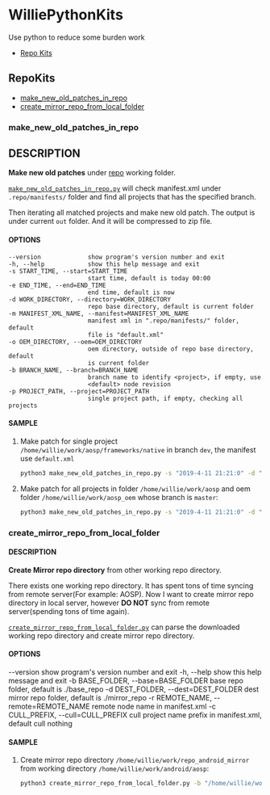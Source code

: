 # WilliePythonKits
Use python to reduce some burden work

- [Repo Kits](#repokits)

## RepoKits

- [make_new_old_patches_in_repo](#make_new_old_patches_in_repo)
- [create_mirror_repo_from_local_folder](#create_mirror_repo_from_local_folder)

### make_new_old_patches_in_repo

## DESCRIPTION

**Make new old patches** under [repo](https://source.android.com/source/using-repo.html) working folder.

[`make_new_old_patches_in_repo.py`](https://github.com/WillieXie/WilliePythonKits/blob/master/repo_kits/make_new_old_patches_in_repo.py) will check manifest.xml under ``.repo/manifests/`` folder and find all projects that has the specified branch.

Then iterating all matched projects and make new old patch. The output is under current ``out`` folder. And it will be compressed to zip file.

#### OPTIONS

    --version             show program's version number and exit
    -h, --help            show this help message and exit
    -s START_TIME, --start=START_TIME
                          start time, default is today 00:00
    -e END_TIME, --end=END_TIME
                          end time, default is now
    -d WORK_DIRECTORY, --directory=WORK_DIRECTORY
                          repo base directory, default is current folder
    -m MANIFEST_XML_NAME, --manifest=MANIFEST_XML_NAME
                          manifest xml in ".repo/manifests/" folder, default
                          file is "default.xml"
    -o OEM_DIRECTORY, --oem=OEM_DIRECTORY
                          oem directory, outside of repo base directory, default
                          is current folder
    -b BRANCH_NAME, --branch=BRANCH_NAME
                          branch name to identify <project>, if empty, use
                          <default> node revision
    -p PROJECT_PATH, --project=PROJECT_PATH
                          single project path, if empty, checking all projects

#### SAMPLE

1. Make patch for single project `/home/willie/work/aosp/frameworks/native` in branch `dev`, the manifest use `default.xml`

   ``` bash
   python3 make_new_old_patches_in_repo.py -s "2019-4-11 21:21:0" -d "/home/willie/work/aosp" -m "default.xml" -b "dev" -p "frameworks/native"
   ```

2. Make patch for all projects in folder `/home/willie/work/aosp` and oem folder `/home/willie/work/aosp_oem` whose branch is `master`:

   ``` bash
   python3 make_new_old_patches_in_repo.py -s "2019-4-11 21:21:0" -d "/home/willie/work/aosp" -o "/home/willie/work/aosp_oem" -b "master"
   ```

### create_mirror_repo_from_local_folder

#### DESCRIPTION

**Create Mirror repo directory** from other working repo directory.

There exists one working repo directory. It has spent tons of time syncing from remote server(For example: AOSP).
Now I want to create mirror repo directory in local server, however **DO NOT** sync from remote server(spending tons of time again).

[`create_mirror_repo_from_local_folder.py`](https://github.com/WillieXie/WilliePythonKits/blob/master/repo_kits/create_mirror_repo_from_local_folder.py) can parse the downloaded working repo directory and create mirror repo directory.

#### OPTIONS

   --version             show program's version number and exit
   -h, --help            show this help message and exit
   -b BASE_FOLDER, --base=BASE_FOLDER
                           base repo folder, default is ./base_repo
   -d DEST_FOLDER, --dest=DEST_FOLDER
                           dest mirror repo folder, default is ./mirror_repo
   -r REMOTE_NAME, --remote=REMOTE_NAME
                           remote node name in manifest.xml
   -c CULL_PREFIX, --cull=CULL_PREFIX
                           cull project name prefix in manifest.xml, default cull
                           nothing


#### SAMPLE

1. Create mirror repo directory `/home/willie/work/repo_android_mirror` from working directory `/home/willie/work/android/aosp`:

   ``` bash
   python3 create_mirror_repo_from_local_folder.py -b "/home/willie/work/android/aosp" -d "/home/willie/work/repo_android_mirror"
   ```
